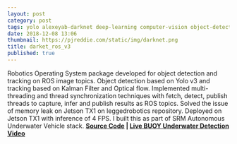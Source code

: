 ```yaml
---
layout: post
category: post
tags: yolo alexeyab-darknet deep-learning computer-vision object-detection darknet-ros
date: 2018-12-08 13:06
thumbnail: https://pjreddie.com/static/img/darknet.png
title: darket_ros_v3
published: true
---
```


Robotics Operating System package developed for object detection and tracking on ROS image topics. Object detection based on Yolo v3 and tracking based on Kalman Filter and Optical flow. Implemented multi-threading and thread synchronization techniques with fetch, detect, publish threads to capture, infer and publish results as ROS topics. Solved the issue of memory leak on Jetson TX1 on leggedrobotics repository. Deployed on Jetson TX1 with inference of 4 FPS. I built this as part of SRM Autonomous Underwater Vehicle stack. <strong>[Source Code](https://github.com/pushkalkatara/darknet_ros) | [Live BUOY Underwater Detection Video](https://drive.google.com/open?id=1-1htIKVxDWda37Z7q-qvudrceZefzoxt)</strong>
<!--more-->
